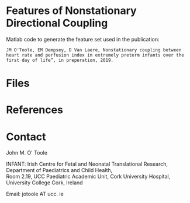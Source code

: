 Features of Nonstationary Directional Coupling
===============================================

Matlab code to generate the feature set used in the publication:

`JM O'Toole, EM Dempsey, D Van Laere, Nonstationary coupling between heart rate and
perfusion index in extremely preterm infants over the first day of life”, in
preperation, 2019.`




# Files



# References


# Contact
John M. O' Toole

INFANT: Irish Centre for Fetal and Neonatal Translational Research,  
Department of Paediatrics and Child Health,  
Room 2.19, UCC Paediatric Academic Unit, Cork University Hospital,  
University College Cork, Ireland

Email: jotoole AT ucc. ie

